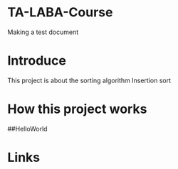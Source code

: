 # TA-LABA-Course
Making a test document

# Introduce
This project is about the sorting algorithm Insertion sort

# How this project works
##HelloWorld

# Links
